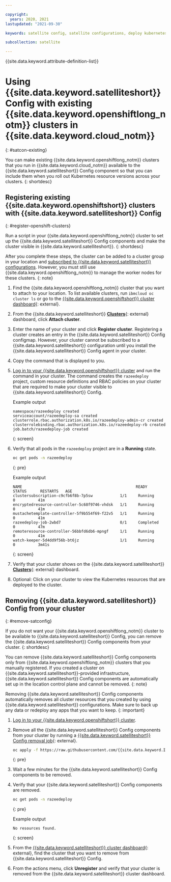 ```yaml
---

copyright:
  years: 2020, 2021
lastupdated: "2021-09-30"

keywords: satellite config, satellite configurations, deploy kubernetes resources with satellite, satellite deploy apps, satellite subscription, satellite version

subcollection: satellite

---
```


{{site.data.keyword.attribute-definition-list}}

# Using {{site.data.keyword.satelliteshort}} Config with existing {{site.data.keyword.openshiftlong_notm}} clusters in {{site.data.keyword.cloud_notm}} 
{: #satcon-existing}

You can make existing {{site.data.keyword.openshiftlong_notm}} clusters that you run in {{site.data.keyword.cloud_notm}} available to the {{site.data.keyword.satelliteshort}} Config component so that you can include them when you roll out Kubernetes resource versions across your clusters.
{: shortdesc}

## Registering existing {{site.data.keyword.openshiftshort}} clusters with {{site.data.keyword.satelliteshort}} Config
{: #register-openshift-clusters}

Run a script in your {{site.data.keyword.openshiftlong_notm}} cluster to set up the {{site.data.keyword.satelliteshort}} Config components and make the cluster visible in {{site.data.keyword.satelliteshort}}. 
{: shortdesc}

After you complete these steps, the cluster can be added to a cluster group in your location and [subscribed to {{site.data.keyword.satelliteshort}} configurations](/docs/satellite?topic=satellite-satcon-create). However, you must still use {{site.data.keyword.openshiftlong_notm}} to manage the worker nodes for these clusters.
{: note}

1. Find the {{site.data.keyword.openshiftlong_notm}} cluster that you want to attach to your location. To list available clusters, run `ibmcloud oc cluster ls` or go to the [{{site.data.keyword.openshiftshort}} cluster dashboard](https://cloud.ibm.com/kubernetes/clusters?platformType=openshift){: external}.
2. From the {{site.data.keyword.satelliteshort}} [**Clusters**](https://cloud.ibm.com/satellite/clusters){: external} dashboard, click **Attach cluster**.
3. Enter the name of your cluster and click **Register cluster**. Registering a cluster creates an entry in the {{site.data.keyword.satelliteshort}} Config configmap. However, your cluster cannot be subscribed to a {{site.data.keyword.satelliteshort}} configuration until you install the {{site.data.keyword.satelliteshort}} Config agent in your cluster.
4. Copy the command that is displayed to you.
5. [Log in to your {{site.data.keyword.openshiftshort}} cluster](/docs/openshift?topic=openshift-access_cluster) and run the command in your cluster. The command creates the `razeedeploy` project, custom resource definitions and RBAC policies on your cluster that are required to make your cluster visible to {{site.data.keyword.satelliteshort}} Config.

    Example output
    ```
    namespace/razeedeploy created
    serviceaccount/razeedeploy-sa created
    clusterrole.rbac.authorization.k8s.io/razeedeploy-admin-cr created
    clusterrolebinding.rbac.authorization.k8s.io/razeedeploy-rb created
    job.batch/razeedeploy-job created
    ```
    {: screen}

6. Verify that all pods in the `razeedeploy` project are in a **Running** state.

    ```sh
    oc get pods -n razeedeploy
    ```
    {: pre}

    Example output 
    ```
    NAME                                                  READY     STATUS      RESTARTS   AGE
    clustersubscription-c9cfb6f8b-7p5sw            1/1     Running     0          41m
    encryptedresource-controller-5c68f9746-vhdsk   1/1     Running     0          41m
    mustachetemplate-controller-5f9b554f69-f22v5   1/1     Running     0          41m
    razeedeploy-job-2wbd7                          0/1     Completed   0          47m
    remoteresource-controller-56bbfd6db6-mpngf     1/1     Running     0          41m
    watch-keeper-5d4dd9f56b-bt6jz                  1/1     Running     0          3m41s
    ```
    {: screen}

7. Verify that your cluster shows on the {{site.data.keyword.satelliteshort}} [**Clusters**](https://cloud.ibm.com/satellite/clusters){: external} dashboard.

8. Optional: Click on your cluster to view the Kubernetes resources that are deployed to the cluster.


## Removing {{site.data.keyword.satelliteshort}} Config from your cluster
{: #remove-satconfig}

If you do not want your {{site.data.keyword.openshiftlong_notm}} cluster to be available to {{site.data.keyword.satelliteshort}} Config, you can remove the {{site.data.keyword.satelliteshort}} Config components from your cluster. 
{: shortdesc}

You can remove {{site.data.keyword.satelliteshort}} Config components only from {{site.data.keyword.openshiftlong_notm}} clusters that you manually registered. If you created a cluster on {{site.data.keyword.satelliteshort}}-provided infrastructure, {{site.data.keyword.satelliteshort}} Config components are automatically set up in the location control plane and cannot be removed. 
{: note}

Removing {{site.data.keyword.satelliteshort}} Config components automatically removes all cluster resources that you created by using {{site.data.keyword.satelliteshort}} configurations. Make sure to back up any data or redeploy any apps that you want to keep. 
{: important}

1. [Log in to your {{site.data.keyword.openshiftshort}} cluster](/docs/openshift?topic=openshift-access_cluster).
2. Remove all the {{site.data.keyword.satelliteshort}} Config components from your cluster by running a [{{site.data.keyword.satelliteshort}} Config removal job](https://raw.githubusercontent.com/{{site.data.keyword.IBM_notm}}-Cloud/kube-samples/master/satellite/satconfig/satconfig_remove.yaml){: external}. 
    ```sh
    oc apply -f https://raw.githubusercontent.com/{{site.data.keyword.IBM_notm}}-Cloud/kube-samples/master/satellite/satconfig/satconfig_remove.yaml
    ```
    {: pre}

3. Wait a few minutes for the {{site.data.keyword.satelliteshort}} Config components to be removed. 
4. Verify that your {{site.data.keyword.satelliteshort}} Config components are removed. 
    ```sh
    oc get pods -n razeedeploy
    ```
    {: pre}

    Example output
    ```
    No resources found.
    ```
    {: screen}

5. From the [{{site.data.keyword.satelliteshort}} cluster dashboard](https://cloud.ibm.com/satellite/clusters){: external}, find the cluster that you want to remove from {{site.data.keyword.satelliteshort}} Config. 
6. From the actions menu, click **Unregister** and verify that your cluster is removed from the {{site.data.keyword.satelliteshort}} cluster dashboard. 


